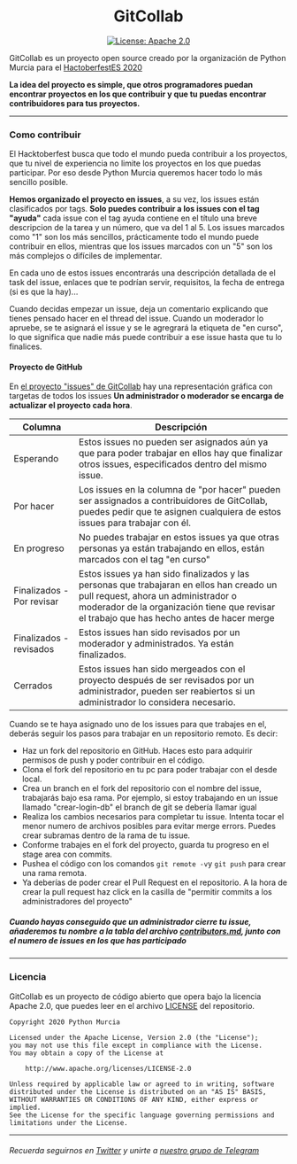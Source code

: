 <h1 align="center">GitCollab</h1>
<p align="center">
  <a href="https://github.com/pythonmurcia/gitcollab/blob/master/LICENSE">
    <img alt="License: Apache 2.0" src="https://img.shields.io/hexpm/l/plug?color=gre&label=LICENSE" target="_blank"/>
  </a>
</p>

GitCollab es un proyecto open source creado por la organización de Python Murcia para el [HactoberfestES 2020](https://hacktoberfest.es.python.org/)

**La idea del proyecto es simple, que otros  programadores puedan encontrar proyectos en los que contribuir y que tu puedas encontrar contribuidores para tus proyectos.**

---

### Como contribuir
El Hacktoberfest busca que todo el mundo pueda contribuir a los proyectos, que tu nivel de experiencia no limite los proyectos en los que puedas participar. Por eso desde Python Murcia queremos hacer todo lo más sencillo posible.

**Hemos organizado el proyecto en issues**, a su vez, los issues están clasificados por tags. **Solo puedes contribuir a los issues con el tag "ayuda"** cada issue con el tag ayuda contiene en el título una breve descripcion de la tarea y un número, que va del 1 al 5. Los issues marcados como "1" son los más sencillos, prácticamente todo el mundo puede contribuir en ellos, mientras que los issues marcados con un "5" son los más complejos o difíciles de implementar. 

En cada uno de estos issues encontrarás una descripción detallada de el task del issue, enlaces que te podrían servir, requisitos, la fecha de entrega (si es que la hay)...

Cuando decidas empezar un issue, deja un comentario explicando que tienes pensado hacer en el thread del issue. Cuando un moderador lo apruebe, se te asignará el issue y se le agregrará la etiqueta de "en curso", lo que significa que nadie más puede contribuir a ese issue hasta que tu lo finalices.

#### Proyecto de GitHub
En [el proyecto "issues" de GitCollab](https://github.com/pythonmurcia/gitcollab/projects/1) hay una representación gráfica con targetas de todos los issues **Un administrador o moderador se encarga de actualizar el proyecto cada hora**.

| Columna   | Descripción                                                                                                                                       |
|-----------|---------------------------------------------------------------------------------------------------------------------------------------------------|
| Esperando | Estos issues no pueden ser asignados aún ya que para poder trabajar en ellos hay que finalizar otros issues, especificados dentro del mismo issue.|
| Por hacer | Los issues en la columna  de "por hacer" pueden ser assignados a contribuidores de GitCollab, puedes pedir que te asignen cualquiera de estos issues para trabajar con él. |                                                               
| En progreso |No puedes trabajar en estos issues ya que otras personas ya están trabajando en ellos, están marcados con el tag "en curso"                      |
| Finalizados - Por revisar | Estos issues ya han sido finalizados y las personas que trabajaran en ellos han creado un pull request, ahora un administrador o moderador de la organización tiene que revisar el trabajo que has hecho antes de hacer merge |
| Finalizados - revisados | Estos issues han sido revisados por un moderador y administrados. Ya están finalizados. |
| Cerrados | Estos issues han sido mergeados con el proyecto después de ser revisados por un administrador, pueden ser reabiertos si un administrador lo considera necesario. |

Cuando se te haya asignado uno de los issues para que trabajes en el, deberás seguir los pasos para trabajar en un repositorio remoto. Es decir:
* Haz un fork del repositorio en GitHub. Haces esto para adquirir permisos de push y poder contribuir en el código.
* Clona el fork del repositorio en tu pc para poder trabajar con el desde local. 
* Crea un branch en el fork del repositorio con el nombre del issue, trabajarás bajo esa rama. Por ejemplo, si estoy trabajando en un issue llamado "crear-login-db" el branch de git se debería llamar igual
* Realiza los cambios necesarios para completar tu issue. Intenta tocar el menor numero de archivos posibles para evitar merge errors. Puedes crear subramas dentro de la rama de tu issue. 
* Conforme trabajes en el fork del proyecto, guarda tu progreso en el stage area con commits. 
* Pushea el código con los comandos `git remote -v`y `git push` para crear una rama remota.
* Ya deberías de poder crear el Pull Request en el repositorio. A la hora de crear la pull  request haz click en la casilla de "permitir commits a los administradores del proyecto"

##### Cuando hayas conseguido que un administrador cierre tu issue, añaderemos tu nombre a la tabla del archivo [contributors.md](https://github.com/pythonmurcia/gitcollab/blob/master/colaborators.md), junto con el numero de issues en los que has participado

---
### Licencia

GitCollab es un proyecto de código abierto que opera bajo la licencia Apache 2.0, que puedes leer en el archivo [LICENSE](https://github.com/pythonmurcia/gitcollab/blob/master/LICENSE) del repositorio.
```
Copyright 2020 Python Murcia

Licensed under the Apache License, Version 2.0 (the "License");
you may not use this file except in compliance with the License.
You may obtain a copy of the License at

    http://www.apache.org/licenses/LICENSE-2.0

Unless required by applicable law or agreed to in writing, software
distributed under the License is distributed on an "AS IS" BASIS,
WITHOUT WARRANTIES OR CONDITIONS OF ANY KIND, either express or implied.
See the License for the specific language governing permissions and
limitations under the License.
```
---

###### Recuerda seguirnos en [Twitter](https://twitter.com/pythonmurcia) y unirte a [nuestro grupo de Telegram](https://t.me/pythonmurcia)
